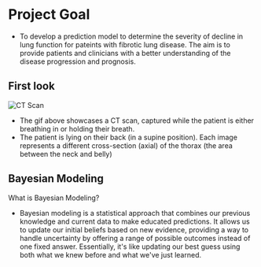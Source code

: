 # Project Goal
- To develop a prediction model to determine the severity of decline in lung function for pateints with fibrotic lung disease. The aim is to provide patients and clinicians with a better understanding of the disease progression and prognosis.

## First look
![CT Scan](https://github.com/parthshah231/pulmonary_fibrosis/blob/master/README/test3.gif)

- The gif above showcases a CT scan, captured while the patient is either breathing in or holding their breath.
- The patient is lying on their back (in a supine position). Each image represents a different cross-section (axial) of the thorax (the area between the neck and belly)

## Bayesian Modeling

What is Bayesian Modeling?
- Bayesian modeling is a statistical approach that combines our previous knowledge and current data to make educated predictions. It allows us to update our initial beliefs based on new evidence, providing a way to handle uncertainty by offering a range of possible outcomes instead of one fixed answer. Essentially, it's like updating our best guess using both what we knew before and what we've just learned.



